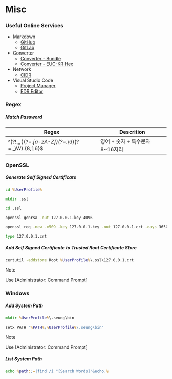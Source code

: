 # Misc

### Useful Online Services

- Markdown
  - [GitHub](https://docs.github.com/ko/get-started/writing-on-github/getting-started-with-writing-and-formatting-on-github/basic-writing-and-formatting-syntax)
  - [GitLab](https://handbook.gitlab.com/docs/markdown-guide/)
- Converter
  - [Converter - Bundle](https://conv.darkbyte.ru/)
  - [Converter - EUC-KR Hex](https://r12a.github.io/app-encodings/)
- Network
  - [CIDR](https://mxtoolbox.com/subnetcalculator.aspx)
- Visual Studio Code
  - [Project Manager](https://github.com/alefragnani/vscode-project-manager)
  - [EDR Editor](https://github.com/dineug/erd-editor)

### Regex

##### Match Password

| Regex                                          | Descrition                      |
| ---------------------------------------------- | ------------------------------- |
| ^(?!._ )(?=._[a-zA-Z])(?=._\d)(?=._\W).{8,16}$ | 영어 + 숫자 + 특수문자 8~16자리 |

### OpenSSL

##### Generate Self Signed Certificate

```cmd
cd %UserProfile%
```

```cmd
mkdir .ssl
```

```cmd
cd .ssl
```

```cmd
openssl genrsa -out 127.0.0.1.key 4096
```

```cmd
openssl req -new -x509 -key 127.0.0.1.key -out 127.0.0.1.crt -days 3650 -subj "/C=KR/ST=Seoul/O=seung/CN=127.0.0.1/emailAddress=seung.dev@gmail.com" -addext "subjectAltName=IP:127.0.0.1" -text
```

```cmd
type 127.0.0.1.crt
```

##### Add Self Signed Certificate to Trusted Root Certificate Store

```cmd
certutil -addstore Root %UserProfile%\.ssl\127.0.0.1.crt
```

> [!NOTE]
> Use [Administrator: Command Prompt]

### Windows

##### Add System Path

```cmd
mkdir %UserProfile%\.seung\bin
```

```cmd
setx PATH "%PATH%;%UserProfile%\.seung\bin"
```

> [!NOTE]
> Use [Administrator: Command Prompt]

##### List System Path

```cmd
echo %path:;=|find /i "[Search Words]"&echo.%
```

